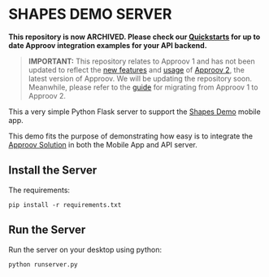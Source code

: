 # SHAPES DEMO SERVER

**This repository is now ARCHIVED. Please check our [Quickstarts](https://github.com/approov?q=token-check&type=all&language=&sort=) for up to date Approov integration examples for your API backend.**

> **IMPORTANT:** This repository relates to Approov 1 and has not been updated to reflect the [new features](https://approov.io/docs/v2.0/changelog/) and [usage](https://approov.io/docs/v2.0/approov-usage-documentation/) of [Approov 2](https://approov.io/docs/v2.0/approov-installation/), the latest version of Approov. We will be updating the repository soon. Meanwhile, please refer to the [guide](https://approov.io/docs/v2.0/approov-usage-documentation/#migrating-from-approov-1) for migrating from Approov 1 to Approov 2.

This a very simple Python Flask server to support the [Shapes Demo](https://approov.io/demo-reg.html) mobile app.

This demo fits the purpose of demonstrating how easy is to integrate the [Approov Solution](https://approov.io/approov-in-detail.html) in both the Mobile App and API server.


## Install the Server

The requirements:

```
pip install -r requirements.txt
```

## Run the Server

Run the server on your desktop using python:

```
python runserver.py
```
